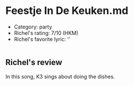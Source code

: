 # Feestje In De Keuken.md

 * Category: party
 * Richel's rating: 7/10 (HKM)
 * Richel's favorite lyric: ''

```

```

## Richel's review

In this song, K3 sings about doing the dishes.
